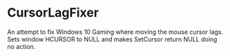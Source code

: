 # CursorLagFixer
An attempt to fix Windows 10 Gaming where moving the mouse cursor lags. Sets window HCURSOR to NULL and makes SetCursor return NULL doing no action.
